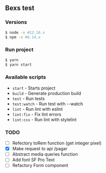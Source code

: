 ## Bexs test

### Versions

```bash
$ node -v #12.16.x
$ npm -v #6.14.x
```

### Run project

```bash
$ yarn
$ yarn start
```

### Available scripts

- `start` - Starts project
- `build` - Generate production build
- `test` - Run tests
- `test:watch` - Run test with --watch
- `lint` - Run lint with eslint
- `lint:fix` - Fix lint errors
- `lint:css` - Run lint with stylelint

### TODO

- [ ] Refectory toRem function (get integer pixel)
- [x] Make request to api /pagar
- [ ] Abstract media queries function
- [ ] Add font SF Pro Text
- [ ] Refactory Form component